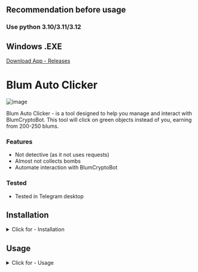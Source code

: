 ## Recommendation before usage
### Use python 3.10/3.11/3.12

## Windows .EXE
[Download App - Releases](https://github.com/abdolahi40/blum-auto-clicker/releases)

# Blum Auto Clicker
![image](https://github.com/user-attachments/assets/10049d99-d8b7-4175-ba48-f364d710ab8d)

Blum Auto Clicker - is a tool designed to help you manage and interact with BlumCryptoBot. This tool will click on green objects instead of you, earning from 200-250 blums.

### Features
- Not detective (as it not uses requests)
- Almost not collects bombs
- Automate interaction with BlumCryptoBot

### Tested
- Tested in Telegram desktop

## Installation
<details>
  <summary>Click for - Installation</summary>

- For Windows Users

1. **Clone the repository:**
    ```bash
    git clone https://github.com/abdolahi40/blum-auto-clicker.git
    cd blum-auto-clicker
    ```

2. **Run the installation script:**
	Run the following command in the command prompt:
    ```bash
    pip install -r requirements.txt
    ```
</details>

## Usage
<details>
  <summary>Click for - Usage</summary>
- For Windows Users

1. **Run the script:**
    Double-click on the `START.bat` file or run the following command in the command prompt:
	```bash
	python main.py
	```

2. **Select an action:**
    - Press `s` to start the clicker
    - Press `p` to pause/resume the programm

## You should fistly start the game, and then press 's' to start.
</details>
